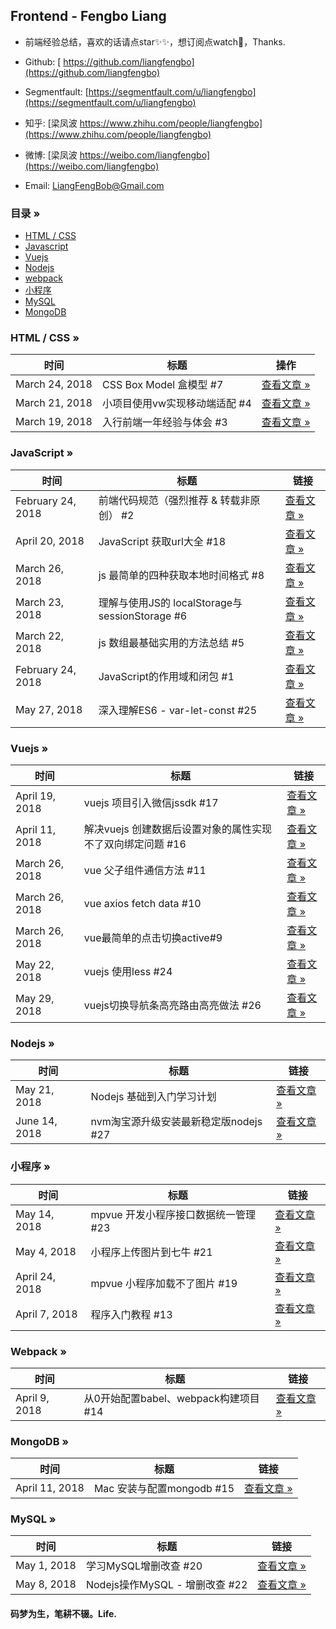 ## Frontend - Fengbo Liang

- 前端经验总结，喜欢的话请点star✨✨，想订阅点watch🎉，Thanks.

- Github: [ https://github.com/liangfengbo](https://github.com/liangfengbo)

- Segmentfault: [https://segmentfault.com/u/liangfengbo](https://segmentfault.com/u/liangfengbo) 

- 知乎: [梁凤波 https://www.zhihu.com/people/liangfengbo](https://www.zhihu.com/people/liangfengbo)

- 微博: [梁凤波 https://weibo.com/liangfengbo](https://weibo.com/liangfengbo)

- Email: LiangFengBob@Gmail.com


### 目录 »
 - [HTML / CSS](https://github.com/liangfengbo/frontend-develop#html--css--)
 - [Javascript](https://github.com/liangfengbo/frontend-develop#javascript-)
 - [Vuejs](https://github.com/liangfengbo/frontend-develop#vuejs-)
 - [Nodejs](https://github.com/liangfengbo/frontend-develop#nodejs-)
 - [webpack](https://github.com/liangfengbo/frontend-develop#webpack-)
 - [小程序](https://github.com/liangfengbo/frontend-develop#%E5%B0%8F%E7%A8%8B%E5%BA%8F-)
 - [MySQL](https://github.com/liangfengbo/frontend-develop#mysql-)
 - [MongoDB](https://github.com/liangfengbo/frontend-develop#mongodb-)



### HTML / CSS  »
时间 | 标题 | 操作
---|--- | ---
March 24, 2018 | CSS Box Model 盒模型 #7 | [查看文章 » ](https://github.com/liangfengbo/frontend-develop/issues/7)
March 21, 2018 | 小项目使用vw实现移动端适配 #4 |  [查看文章 »](https://github.com/liangfengbo/frontend-develop/issues/4)
March 19, 2018 | 入行前端一年经验与体会 #3 | [查看文章 »](https://github.com/liangfengbo/frontend-develop/issues/3)


### JavaScript »
时间 | 标题 | 链接
---|--- | ---
February 24, 2018 | 前端代码规范（强烈推荐 & 转载非原创） #2 | [查看文章 »](https://github.com/liangfengbo/frontend-develop/issues/2)
April 20, 2018 | JavaScript 获取url大全 #18 | [查看文章 »](https://github.com/liangfengbo/frontend-develop/issues/18)
March 26, 2018 | js 最简单的四种获取本地时间格式 #8 | [查看文章 »](https://github.com/liangfengbo/frontend-develop/issues/8)
March 23, 2018 | 理解与使用JS的 localStorage与sessionStorage  #6 | [查看文章 »](https://github.com/liangfengbo/frontend-develop/issues/6)
March 22, 2018 | js 数组最基础实用的方法总结 #5 | [查看文章 »](https://github.com/liangfengbo/frontend-develop/issues/5)
February 24, 2018  | JavaScript的作用域和闭包 #1 | [查看文章 »](https://github.com/liangfengbo/frontend-develop/issues/1)
May 27, 2018 | 深入理解ES6 - var-let-const #25 | [查看文章 »](https://github.com/liangfengbo/frontend-develop/issues/25)


### Vuejs »
时间 | 标题 | 链接
---|--- | ---
April 19, 2018 | vuejs 项目引入微信jssdk  #17 | [查看文章 »](https://github.com/liangfengbo/frontend-develop/issues/17)
April 11, 2018 | 解决vuejs 创建数据后设置对象的属性实现不了双向绑定问题 #16 | [查看文章 »](https://github.com/liangfengbo/frontend-develop/issues/16)
March 26, 2018 | vue 父子组件通信方法 #11 | [查看文章 »](https://github.com/liangfengbo/frontend-develop/issues/11)
March 26, 2018 | vue axios fetch data #10 | [查看文章 »](https://github.com/liangfengbo/frontend-develop/issues/10)
March 26, 2018 | vue最简单的点击切换active#9 | [查看文章 »](https://github.com/liangfengbo/frontend-develop/issues/9)
May 22, 2018 | vuejs 使用less #24 | [查看文章 »](https://github.com/liangfengbo/frontend-develop/issues/24)
May 29, 2018 | vuejs切换导航条高亮路由高亮做法 #26 | [查看文章 »](https://github.com/liangfengbo/frontend-develop/issues/26)

### Nodejs »
时间 | 标题 | 链接
---|--- | ---
May 21, 2018 | Nodejs 基础到入门学习计划 | [查看文章 »](https://github.com/liangfengbo/learning-nodejs)
June 14, 2018 | nvm淘宝源升级安装最新稳定版nodejs #27 |  [查看文章 »](https://github.com/liangfengbo/frontend-develop/issues/27)


###  小程序 »
时间 | 标题 | 链接
---|--- | ---
May 14, 2018 | mpvue 开发小程序接口数据统一管理 #23 |  [查看文章 »](https://github.com/liangfengbo/frontend-develop/issues/23)
May 4, 2018 | 小程序上传图片到七牛 #21 |  [查看文章 »](https://github.com/liangfengbo/frontend-develop/issues/21)
April 24, 2018 | mpvue 小程序加载不了图片 #19 |  [查看文章 »](https://github.com/liangfengbo/frontend-develop/issues/19)
April 7, 2018 | 程序入门教程 #13 |  [查看文章 »](https://github.com/liangfengbo/frontend-develop/issues/12)




### Webpack »
时间 | 标题 | 链接
---|--- | ---
April 9, 2018 |从0开始配置babel、webpack构建项目  #14 |  [查看文章 »](https://github.com/liangfengbo/frontend-develop/issues/14)


### MongoDB »
时间 | 标题 | 链接
---|--- | ---
April 11, 2018 | Mac 安装与配置mongodb #15 |  [查看文章 »](https://github.com/liangfengbo/frontend-develop/issues/15)


###  MySQL »

时间 | 标题 | 链接
---|--- | ---
May 1, 2018 | 学习MySQL增删改查 #20 |  [查看文章 »](https://github.com/liangfengbo/frontend-develop/issues/20)
May 8, 2018  | Nodejs操作MySQL - 增删改查 #22 |  [查看文章 »](https://github.com/liangfengbo/frontend-develop/issues/22)
 
  
#### 码梦为生，笔耕不辍。Life.


